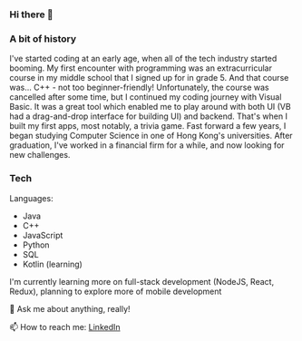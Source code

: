 ### Hi there 👋

### A bit of history
I've started coding at an early age, when all of the tech industry started booming. My first encounter with programming was an extracurricular course in my middle school that 
I signed up for in grade 5. And that course was... C++ - not too beginner-friendly! Unfortunately, the course was cancelled after some time, but I continued my coding journey 
with Visual Basic. It was a great tool which enabled me to play around with both UI (VB had a drag-and-drop interface for building UI) and backend. That's when I built my first
apps, most notably, a trivia game. Fast forward a few years, I began studying Computer Science in one of Hong Kong's universities. After graduation, I've worked in a financial
firm for a while, and now looking for new challenges. 

### Tech
Languages:
- Java 
- C++
- JavaScript
- Python 
- SQL
- Kotlin (learning)

I'm currently learning more on full-stack development (NodeJS, React, Redux), planning to explore more of mobile development

💬 Ask me about anything, really! 

📫 How to reach me: [LinkedIn](https://www.linkedin.com/in/abay-j-71a402121/)
